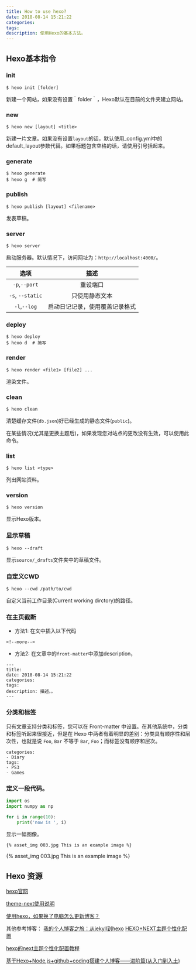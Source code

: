 ```yaml
---
title: How to use hexo?
date: 2018-08-14 15:21:22
categories: 
tags: 
description: 使用Hexo的基本方法。
---
```



## Hexo基本指令

### init

```
$ hexo init [folder]
```
新建一个网站，如果没有设置｀folder｀，Hexo默认在目前的文件夹建立网站。


### new 

```
$ hexo new [layout] <title>
```

新建一片文章。如果没有设置`layout`的话，默认使用_config.yml中的default_layout参数代替。如果标题包含空格的话，请使用引号括起来。

### generate

```
$ hexo generate
$ hexo g  # 简写
```
<!--more-->

### publish
```
$ hexo publish [layout] <filename>
```
发表草稿。

### server

```
$ hexo server
```
启动服务器。默认情况下，访问网址为：`http://localhost:4000/`。

|选项|描述|
|:--:|:--:|
|`-p`,`--port`|重设端口|
|`-s`, `--static`|只使用静态文本|
|`-l`,`--log`|启动日记记录，使用覆盖记录格式|


### deploy
```
$ hexo deploy
$ hexo d  # 简写
```


### render
```
$ hexo render <file1> [file2] ...
```
渲染文件。

### clean
```
$ hexo clean
```
清楚缓存文件(`db.json`)好已经生成的静态文件(`public`)。

在某些情况(尤其是更换主题后)，如果发现您对站点的更改没有生效，可以使用此命令。

### list

```
$ hexo list <type>
```
列出网站资料。

### version
```
$ hexo version
```
显示Hexo版本。


### 显示草稿

```
$ hexo --draft
```
显示`source/_drafts`文件夹中的草稿文件。

### 自定义CWD

```
$ hexo --cwd /path/to/cwd
```
自定义当前工作目录(Current working dirctory)的路径。

### 在主页截断

- 方法1:
在文中插入以下代码
```
<!--more-->
```
- 方法2:
在文章中的`front-matter`中添加description，
```
---
title: 
date: 2018-08-14 15:21:22
categories: 
tags: 
description: 描述。。
---

```

### 分类和标签

只有文章支持分类和标签，您可以在 Front-matter 中设置。在其他系统中，分类和标签听起来很接近，但是在 Hexo 中两者有着明显的差别：分类具有顺序性和层次性，也就是说 `Foo`, `Bar` 不等于 `Bar`, `Foo`；而标签没有顺序和层次。

```
categories:
- Diary
tags:
- PS3
- Games
```

### 定义一段代码。
```Python
import os
import numpy as np

for i in range(10):
    print('now is ', i)

```

显示一幅图像。
```
{% asset_img 003.jpg This is an example image %}
```
{% asset_img 003.jpg This is an example image %}



## Hexo 资源
[hexo官网](https://hexo.io/zh-cn/)

[theme-next使用说明](http://theme-next.iissnan.com/)

[使用hexo，如果换了电脑怎么更新博客？](https://www.zhihu.com/question/21193762)

其他参考博客：
[我的个人博客之旅：从jekyll到hexo](https://blog.csdn.net/u011475210/article/details/79023429)
[HEXO+NEXT主题个性化配置](http://mashirosorata.vicp.io/HEXO-NEXT%E4%B8%BB%E9%A2%98%E4%B8%AA%E6%80%A7%E5%8C%96%E9%85%8D%E7%BD%AE.html)

[hexo的next主题个性化配置教程](https://segmentfault.com/a/1190000009544924#articleHeader21)

[基于Hexo+Node.js+github+coding搭建个人博客——进阶篇(从入门到入土)](http://blog.csdn.net/MasterAnt_D/article/details/56839222#t50)
